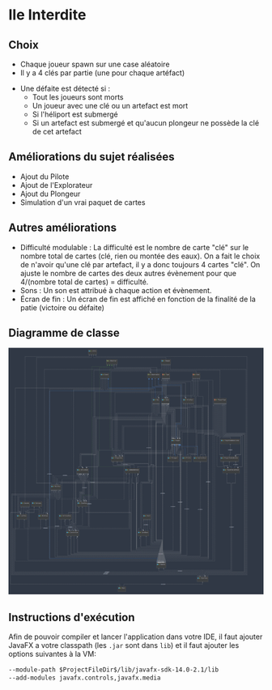 # Ile Interdite

## Choix
- Chaque joueur spawn sur une case aléatoire
- Il y a 4 clés par partie (une pour chaque artéfact)
* Une défaite est détecté si :
    * Tout les joueurs sont morts
    * Un joueur avec une clé ou un artefact est mort
    * Si l'héliport est submergé
    * Si un artefact est submergé et qu'aucun plongeur ne possède la clé de cet artefact

## Améliorations du sujet réalisées
- Ajout du Pilote
- Ajout de l'Explorateur
- Ajout du Plongeur
- Simulation d'un vrai paquet de cartes

## Autres améliorations
- Difficulté modulable : La difficulté est le nombre de carte "clé" sur le nombre total de cartes (clé, rien ou montée des eaux). On a fait le choix de n'avoir qu'une clé par artefact, il y a donc toujours 4 cartes "clé". On ajuste le nombre de cartes des deux autres évènement pour que 4/(nombre total de cartes) = difficulté.
- Sons : Un son est attribué à chaque action et évènement.
- Écran de fin : Un écran de fin est affiché en fonction de la finalité de la patie (victoire ou défaite)

## Diagramme de classe
![Diagramme de classe](dependencies-graph.png)

## Instructions d'exécution
Afin de pouvoir compiler et lancer l'application dans votre IDE, il faut ajouter JavaFX a votre
classpath (les `.jar` sont dans `lib`) et il faut ajouter les options suivantes à la VM:

```shell script
--module-path $ProjectFileDir$/lib/javafx-sdk-14.0-2.1/lib
--add-modules javafx.controls,javafx.media
```

